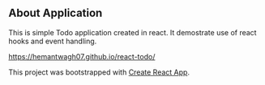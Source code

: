 ## About Application

This is simple Todo application created in react. It demostrate use of react hooks and event handling.

https://hemantwagh07.github.io/react-todo/

This project was bootstrapped with [Create React App](https://github.com/facebook/create-react-app).